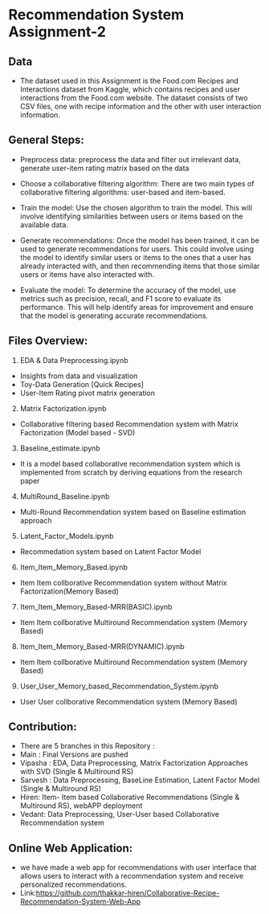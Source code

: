 # Recommendation System Assignment-2

## Data
- The dataset used in this Assignment is the Food.com Recipes and Interactions dataset from Kaggle, which contains recipes and user interactions from the Food.com website. The dataset consists of two CSV files, one with recipe information and the other with user interaction information.

## General Steps:
- Preprocess data: preprocess the data and filter out irrelevant data, generate user-item rating matrix based on the data

- Choose a collaborative filtering algorithm: There are two main types of collaborative filtering algorithms: user-based and item-based. 

- Train the model: Use the chosen algorithm to train the model. This will involve identifying similarities between users or items based on the available data.

- Generate recommendations: Once the model has been trained, it can be used to generate recommendations for users. This could involve using the model to identify similar users or items to the ones that a user has already interacted with, and then recommending items that those similar users or items have also interacted with.

- Evaluate the model: To determine the accuracy of the model, use metrics such as precision, recall, and F1 score to evaluate its performance. This will help identify areas for improvement and ensure that the model is generating accurate recommendations.

## Files Overview:
1) EDA & Data Preprocessing.ipynb
- Insights from data and visualization 
- Toy-Data Generation [Quick Recipes]
- User-Item Rating pivot matrix generation


2) Matrix Factorization.ipynb
- Collaborative filtering based Recommendation system with Matrix Factorization (Model based - SVD)


3) Baseline_estimate.ipynb
- It is a model based collaborative recommendation system which is implemented from scratch by deriving equations from the research paper


4) MultiRound_Baseline.ipynb 
- Multi-Round Recommendation system based on Baseline estimation approach


5) Latent_Factor_Models.ipynb
- Recommedation system based on Latent Factor Model


6) Item_Item_Memory_Based.ipynb
- Item Item collborative Recommendation system without Matrix Factorization(Memory Based) 


7) Item_Item_Memory_Based-MRR(BASIC).ipynb
- Item Item collborative Multiround Recommendation system (Memory Based)


8) Item_Item_Memory_Based-MRR(DYNAMIC).ipynb
- Item Item collborative Multiround Recommendation system (Memory Based)


9) User_User_Memory_based_Recommendation_System.ipynb
- User User collborative Recommendation system (Memory Based)

## Contribution:
- There are 5 branches in this Repository :
- Main : Final Versions are pushed
- Vipasha : EDA, Data Preprocessing, Matrix Factorization Approaches with SVD (Single & Multiround RS)
- Sarvesh : Data Preprocessing, BaseLine Estimation, Latent Factor Model (Single & Multiround RS)
- Hiren: Item- Item based Collaborative Recommendations (Single & Multiround RS), webAPP deployment 
- Vedant: Data Preprocessing, User-User based Collaborative Recommendation system

## Online Web Application:
- we have made a  web app for recommendations with user interface that allows users to interact with a recommendation system and receive personalized recommendations.
- Link:https://github.com/thakkar-hiren/Collaborative-Recipe-Recommendation-System-Web-App
